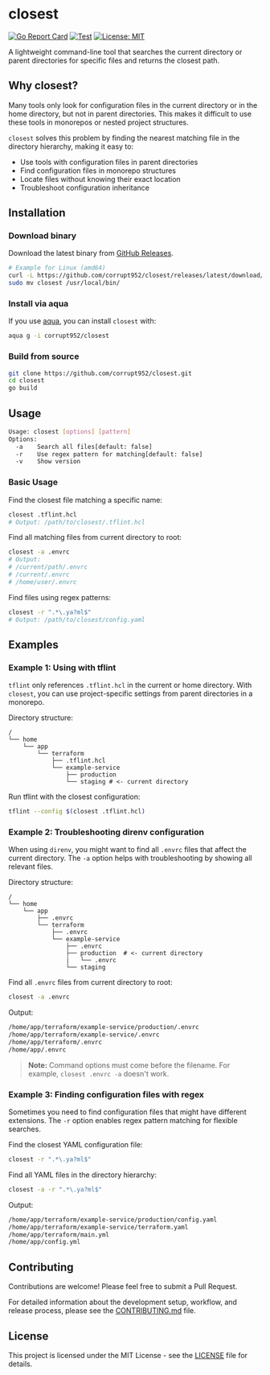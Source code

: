 # closest

[![Go Report Card](https://goreportcard.com/badge/github.com/corrupt952/closest)](https://goreportcard.com/report/github.com/corrupt952/closest)
[![Test](https://github.com/corrupt952/closest/actions/workflows/test.yml/badge.svg)](https://github.com/corrupt952/closest/actions/workflows/test.yml)
[![License: MIT](https://img.shields.io/badge/License-MIT-blue.svg)](https://opensource.org/licenses/MIT)

A lightweight command-line tool that searches the current directory or parent directories for specific files and returns the closest path.

## Why closest?

Many tools only look for configuration files in the current directory or in the home directory, but not in parent directories. This makes it difficult to use these tools in monorepos or nested project structures.

`closest` solves this problem by finding the nearest matching file in the directory hierarchy, making it easy to:

- Use tools with configuration files in parent directories
- Find configuration files in monorepo structures
- Locate files without knowing their exact location
- Troubleshoot configuration inheritance

## Installation

### Download binary

Download the latest binary from [GitHub Releases](https://github.com/corrupt952/closest/releases).

```sh
# Example for Linux (amd64)
curl -L https://github.com/corrupt952/closest/releases/latest/download/closest_linux_amd64.tar.gz | tar xz
sudo mv closest /usr/local/bin/
```

### Install via aqua

If you use [aqua](https://github.com/aquaproj/aqua), you can install `closest` with:

```sh
aqua g -i corrupt952/closest
```

### Build from source

```sh
git clone https://github.com/corrupt952/closest.git
cd closest
go build
```

## Usage

```sh
Usage: closest [options] [pattern]
Options:
  -a    Search all files[default: false]
  -r    Use regex pattern for matching[default: false]
  -v    Show version
```

### Basic Usage

Find the closest file matching a specific name:

```sh
closest .tflint.hcl
# Output: /path/to/closest/.tflint.hcl
```

Find all matching files from current directory to root:

```sh
closest -a .envrc
# Output: 
# /current/path/.envrc
# /current/.envrc
# /home/user/.envrc
```

Find files using regex patterns:

```sh
closest -r ".*\.ya?ml$"
# Output: /path/to/closest/config.yaml
```

## Examples

### Example 1: Using with tflint

`tflint` only references `.tflint.hcl` in the current or home directory. With `closest`, you can use project-specific settings from parent directories in a monorepo.

Directory structure:
```
/
└── home
    └── app
        └── terraform
            ├── .tflint.hcl
            └── example-service
                ├── production
                └── staging # <- current directory
```

Run tflint with the closest configuration:

```sh
tflint --config $(closest .tflint.hcl)
```

### Example 2: Troubleshooting direnv configuration

When using `direnv`, you might want to find all `.envrc` files that affect the current directory. The `-a` option helps with troubleshooting by showing all relevant files.

Directory structure:
```
/
└── home
    └── app
        ├── .envrc
        └── terraform
            ├── .envrc
            └── example-service
                ├── .envrc
                ├── production  # <- current directory
                |   └── .envrc
                └── staging
```

Find all `.envrc` files from current directory to root:

```sh
closest -a .envrc
```

Output:
```sh
/home/app/terraform/example-service/production/.envrc
/home/app/terraform/example-service/.envrc
/home/app/terraform/.envrc
/home/app/.envrc
```

> **Note:** Command options must come before the filename. For example, `closest .envrc -a` doesn't work.

### Example 3: Finding configuration files with regex

Sometimes you need to find configuration files that might have different extensions. The `-r` option enables regex pattern matching for flexible searches.

Find the closest YAML configuration file:

```sh
closest -r ".*\.ya?ml$"
```

Find all YAML files in the directory hierarchy:

```sh
closest -a -r ".*\.ya?ml$"
```

Output:
```sh
/home/app/terraform/example-service/production/config.yaml
/home/app/terraform/example-service/terraform.yaml
/home/app/terraform/main.yml
/home/app/config.yml
```

## Contributing

Contributions are welcome! Please feel free to submit a Pull Request.

For detailed information about the development setup, workflow, and release process, please see the [CONTRIBUTING.md](CONTRIBUTING.md) file.

## License

This project is licensed under the MIT License - see the [LICENSE](LICENSE) file for details.
